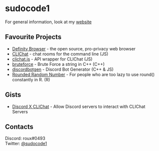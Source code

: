 # sudocode1
For general information, look at my [website](http://sudocode1.tk) 

## Favourite Projects
- [Definity Browser](https://github.com/definitybrowser) - the open source, pro-privacy web browser 
- [CLIChat](/clichat) - chat rooms for the command line (JS)
- [clichat.js](/clichat.js) - API wrapper for CLIChat (JS)
- [bruteforce](/bruteforce) - Brute Force a string in C++ (C++)
- [discordbotgen](/discordbotgen) - Discord Bot Generator (C++ & JS) 
- [Rounded Random Number](/rounded-random-number) - For people who are too lazy to use round() constantly in R. (R)

## Gists
- [Discord X CLIChat](https://gist.github.com/332c4bddadf3878f4d12ffb462fbeab7) - Allow Discord servers to interact with CLIChat Servers

## Contacts
Discord: roux#0493 <br>
Twitter: [@sudocode1](https://twitter.com/sudocode1_)
